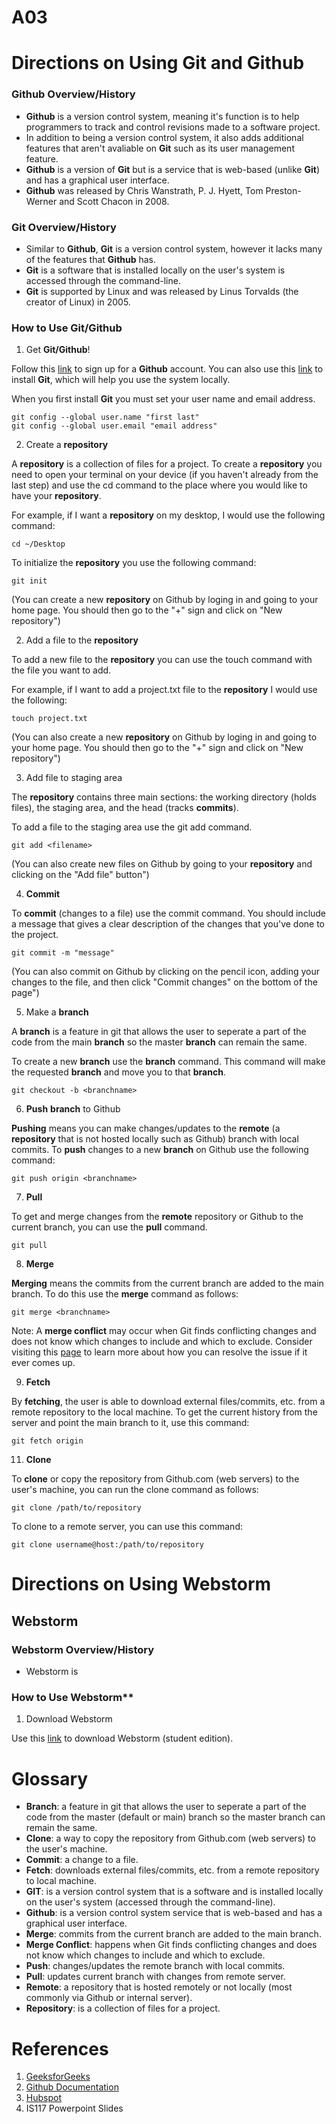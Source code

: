 # A03

# Directions on Using Git and Github

### **Github** Overview/History
- **Github** is a version control system, meaning it's function is to help programmers to track and control revisions made to a software project.
- In addition to being a version control system, it also adds additional features that aren't avaliable on **Git** such as its user management feature.
- **Github** is a version of **Git** but is a service that is web-based (unlike **Git**) and has a graphical user interface. 
- **Github** was released by Chris Wanstrath, P. J. Hyett, Tom Preston-Werner and Scott Chacon in 2008.

### **Git** Overview/History
- Similar to **Github**, **Git** is a version control system, however it lacks many of the features that **Github** has.
- **Git** is a software that is installed locally on the user's system is accessed through the command-line.
- **Git** is supported by Linux and was released by Linus Torvalds (the creator of Linux) in 2005.

### How to Use **Git/Github**
1. Get **Git/Github**!

Follow this [link](https://github.com) to sign up for a **Github** account. You can also use this [link](https://git-scm.com/downloads) to install **Git**, which will help you use the system locally. 

When you first install **Git** you must set your user name and email address.
```
git config --global user.name "first last"
git config --global user.email "email address"

```
2. Create a **repository**

A **repository** is a collection of files for a project. To create a **repository** you need to open your terminal on your device (if you haven't already from the last step) and use the cd command to the place where you would like to have your **repository**.

For example, if I want a **repository** on my desktop, I would use the following command: 

```
cd ~/Desktop

```
To initialize the **repository** you use the following command: 
```
git init

```

(You can create a new **repository** on Github by loging in and going to your home page. You should then go to the "+" sign and click on "New repository") 

2. Add a file to the **repository**

To add a new file to the **repository** you can use the touch command with the file you want to add.

For example, if I want to add a project.txt file to the **repository** I would use the following:

```
touch project.txt

```
(You can also create a new **repository** on Github by loging in and going to your home page. You should then go to the "+" sign and click on "New repository") 

3. Add file to staging area

The **repository** contains three main sections: the working directory (holds files), the staging area, and the head (tracks **commits**). 

To add a file to the staging area use the git add command. 
  
```
git add <filename>

```
(You can also create new files on Github by going to your **repository** and clicking on the "Add file" button") 

4. **Commit** 

To **commit** (changes to a file) use the commit command. You should include a message that gives a clear description of the changes that you've done to the project.

```
git commit -m "message"

```

(You can also commit on Github by clicking on the pencil icon, adding your changes to the file, and then click "Commit changes" on the bottom of the page") 

5. Make a **branch**

A **branch** is a feature in git that allows the user to seperate a part of the code from the main **branch** so the master **branch** can remain the same.

To create a new **branch** use the **branch** command. This command will make the requested **branch** and move you to that **branch**. 
```
git checkout -b <branchname>

```

6. **Push** **branch** to Github 

**Pushing** means you can make changes/updates to the **remote** (a **repository** that is not hosted locally such as Github) branch with local commits. To **push** changes to a new **branch** on Github use the following command:

```
git push origin <branchname>

```

7. **Pull** 

To get and merge changes from the **remote** repository or Github to the current branch, you can use the **pull** command.

```
git pull
```
8. **Merge**

**Merging** means the commits from the current branch are added to the main branch. To do this use the **merge** command as follows:

```
git merge <branchname>
```

Note: A **merge conflict** may occur when Git finds conflicting changes and does not know which changes to include and which to exclude. Consider visiting this [page](https://docs.github.com/en/pull-requests/collaborating-with-pull-requests/addressing-merge-conflicts/resolving-a-merge-conflict-using-the-command-line) to learn more about how you can resolve the issue if it ever comes up.

9. **Fetch**

By **fetching**, the user is able to download external files/commits, etc. from a remote repository to the local machine. To get the current history from the server and point the main branch to it, use this command:

```
git fetch origin
```

11. **Clone**

To **clone** or copy the repository from Github.com (web servers) to the user's machine, you can run the clone command as follows:

```
git clone /path/to/repository
```

To clone to a remote server, you can use this command: 

```
git clone username@host:/path/to/repository
```

# Directions on Using Webstorm
## Webstorm 
### Webstorm Overview/History 
- Webstorm is 

### How to Use Webstorm**

1. Download Webstorm 

Use this [link](https://www.jetbrains.com/community/education/#students) to download Webstorm (student edition).


# Glossary

- **Branch**: a feature in git that allows the user to seperate a part of the code from the master (default or main) branch so the master branch can remain the same.
- **Clone**: a way to copy the repository from Github.com (web servers) to the user's machine.
- **Commit**: a change to a file.
- **Fetch**: downloads external files/commits, etc. from a remote repository to local machine.
- **GIT**: is a version control system that is a software and is installed locally on the user's system (accessed through the command-line).
- **Github**: is a version control system service that is web-based and has a graphical user interface.
- **Merge**: commits from the current branch are added to the main branch.
- **Merge Conflict**: happens when Git finds conflicting changes and does not know which changes to include and which to exclude.
- **Push**: changes/updates the remote branch with local commits.
- **Pull**: updates current branch with changes from remote server.
- **Remote**: a repository that is hosted remotely or not locally (most commonly via Github or internal server).
- **Repository**: is a collection of files for a project.


# References
1. [GeeksforGeeks](https://www.geeksforgeeks.org/difference-between-git-and-github/)
2. [Github Documentation](https://docs.github.com/en)
3. [Hubspot](https://product.hubspot.com/blog/git-and-github-tutorial-for-beginners)
4. IS117 Powerpoint Slides
